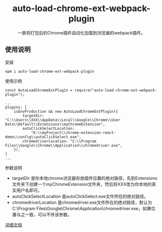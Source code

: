 <h1 align="center">auto-load-chrome-ext-webpack-plugin</h1>
<div align="center">
一款将打包后的Chrome插件自动化加载到浏览器的webpack插件。
</div>

## 使用说明

安装
```
npm i auto-load-chrome-ext-webpack-plugin
```
使用示例
```
const AutoLoadChromeExtPlugin = require("auto-load-chrome-ext-webpack-plugin");

...
plugins: [
    isEnvProduction && new AutoLoadChromeExtPlugin({ 
        targetDir: "C:\\Users\\XXX\\AppData\\Local\\Google\\Chrome\\User Data\\Default\\Extensions\\myChromeExtension",
        autoClickSelectLocation:
            "D:\\myProject\\chrome-extension-react-demo\\config\\autoClickSelect.exe",
        chromedriverLocation: "C:\\Program Files\\Google\\Chrome\\Application\\chromedriver.exe",
    }),
]
...
```
参数说明
* targetDir 是你本地chrome浏览器存放插件位置的绝对路径，先到Extensions文件夹下创建一个myChromeExtension文件夹，然后将XXX改为你本地的真实用户名即可。
* autoClickSelectLocation 是autoClickSelect.exe文件所在的绝对路径。
* chromedriverLocation 是chromedriver.exe文件所在的绝对路径，默认为C:\Program Files\Google\Chrome\Application\chromedriver.exe，如果位置与之一致，可以不传该参数。



[详细文档](https://www.jianshu.com/p/4c854f6c6f86)
